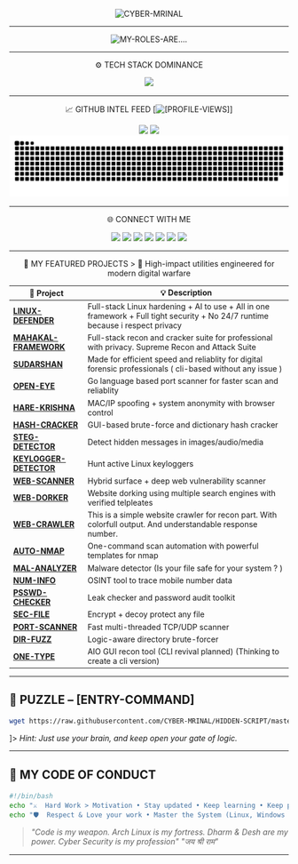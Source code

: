 <p align="center">
  <img src="https://readme-typing-svg.demolab.com?font=Orbitron&size=32&pause=900&color=00e5ff&center=true&width=900&lines=CYBER-MRINAL;NICE+TO+MEET+YOU+(^_^)" alt="CYBER-MRINAL" />
</p>

--- 

<!-- ANIMATED ROLE HEADLINE -->
<p align="center">
  <img src="https://readme-typing-svg.demolab.com?font=Fira+Code&size=25&pause=1000&center=true&vCenter=true&width=600&lines=Purple+Teamr+(>.<);Arch+Linux+->+(^_^);Scroll+down+now..." alt="MY-ROLES-ARE...." />
</p>

---

<p align="center">
 ⚙️ TECH STACK DOMINANCE
</p>
<p align="center">
  <img src="https://skillicons.dev/icons?i=linux,arch,git,bash,python,c,cpp,java,rust,go,ruby,powershell,html,css,js&theme=dark" />
</p>

---

<p align="center">
 📈 GITHUB INTEL FEED [<img src="https://komarev.com/ghpvc/?username=CYBER-MRINAL&label=VISITORS&size=100&color=0e75b6&style=flat-square" alt="[PROFILE-VIEWS]" />]
</p>

<p align="center">
  <img src="https://github-readme-stats.vercel.app/api?username=CYBER-MRINAL&show_icons=true&theme=tokyonight&count_private=true&hide_title=true" />
  <img src="https://github-readme-stats.vercel.app/api/top-langs/?username=CYBER-MRINAL&layout=compact&theme=tokyonight&langs_count=10" />
  <img src="https://raw.githubusercontent.com/Platane/snk/output/github-contribution-grid-snake.svg" alt="radar scan animation" />
</p>

---

<p align="center">
 🌐 CONNECT WITH ME
</p>

<p align="center">
  <a href="https://t.me/CYBERMRINAL"><img src="https://img.shields.io/badge/Telegram-2CA5E0?style=for-the-badge&logo=telegram&logoColor=white" /></a>
  <a href="https://x.com/CYBERMRINAL"><img src="https://img.shields.io/badge/X-1DA1F2?style=for-the-badge&logo=twitter&logoColor=white" /></a>
  <a href="https://linkedin.com/in/CYBERMRINAL"><img src="https://img.shields.io/badge/LinkedIn-0077B5?style=for-the-badge&logo=linkedin&logoColor=white" /></a>
  <a href="https://cyber-mrinal.github.io/omswastra"><img src="https://img.shields.io/badge/Website-000000?style=for-the-badge&logo=githubpages&logoColor=white" /></a>
  <a href="https://instagram.com/CYBERMRINAL"><img src="https://img.shields.io/badge/Instagram-E4405F?style=for-the-badge&logo=instagram&logoColor=white" /></a>
  <a href="https://hackerone.com/cyber-mrinal"><img src="https://img.shields.io/badge/HackerOne-494949?style=for-the-badge&logo=hackerone&logoColor=white" /></a>
  <a href="https://bugcrowd.com/CYBER-MRINAL"><img src="https://img.shields.io/badge/Bugcrowd-F26822?style=for-the-badge&logo=bugcrowd&logoColor=white" /></a>
</p>

---

<p align="center">
 🧰 MY FEATURED PROJECTS
> 🔐 High-impact utilities engineered for modern digital warfare
</p>

| 🔰 Project | 💡 Description |
|-----------|----------------|
| [**LINUX-DEFENDER**](https://github.com/CYBER-MRINAL/LINUX-DEFENDER) | Full-stack Linux hardening + AI to use + All in one framework + Full tight security + No 24/7 runtime because i respect privacy |
| [**MAHAKAL-FRAMEWORK**](https://github.com/CYBER-MRINAL/Mahakal-Framework) | Full-stack recon and cracker suite for professional with privacy. Supreme Recon and Attack Suite |
| [**SUDARSHAN**](https://github.com/CYBER-MRINAL/SUDARSHAN) | Made for efficient speed and reliablity for digital forensic professionals ( cli-based without any issue ) | 
| [**OPEN-EYE**](https://github.com/CYBER-MRINAL/OPEN-Eye) | Go language based port scanner for faster scan and reliablity | 
| [**HARE-KRISHNA**](https://github.com/CYBER-MRINAL/Hare-Krishna) | MAC/IP spoofing + system anonymity with browser control |
| [**HASH-CRACKER**](https://github.com/CYBER-MRINAL/HASH-Cracker) | GUI-based brute-force and dictionary hash cracker |
| [**STEG-DETECTOR**](https://github.com/CYBER-MRINAL/STEG-Detector) | Detect hidden messages in images/audio/media |
| [**KEYLOGGER-DETECTOR**](https://github.com/CYBER-MRINAL/KEYLOGGER-Detector) | Hunt active Linux keyloggers |
| [**WEB-SCANNER**](https://github.com/CYBER-MRINAL/WEB-Scanner) | Hybrid surface + deep web vulnerability scanner |
| [**WEB-DORKER**](https://github.com/CYBER-MRINAL/WEB-Dorker) | Website dorking using multiple search engines with verified telpleates |
| [**WEB-CRAWLER**](https://github.com/CYBER-MRINAL/WEB-CRAWLER) | This is a simple website crawler for recon part. With colorfull output. And understandable response number. |
| [**AUTO-NMAP**](https://github.com/CYBER-MRINAL/AUTOMATED-nmap) | One-command scan automation with powerful templates for nmap |
| [**MAL-ANALYZER**](https://github.com/CYBER-MRINAL/MAL-Analyzer) | Malware detector (Is your file safe for your system ? ) |
| [**NUM-INFO**](https://github.com/CYBER-MRINAL/NUM-Info) | OSINT tool to trace mobile number data |
| [**PSSWD-CHECKER**](https://github.com/CYBER-MRINAL/PSSWD-Checker) | Leak checker and password audit toolkit |
| [**SEC-FILE**](https://github.com/CYBER-MRINAL/SEC-File) | Encrypt + decoy protect any file |
| [**PORT-SCANNER**](https://github.com/CYBER-MRINAL/PORT-Scanner) | Fast multi-threaded TCP/UDP scanner |
| [**DIR-FUZZ**](https://github.com/CYBER-MRINAL/DIR-Fuzz) | Logic-aware directory brute-forcer |
| [**ONE-TYPE**](https://github.com/CYBER-MRINAL/ONE-Type) | AIO GUI recon tool (CLI revival planned) (Thinking to create a cli version) |

---

## 🧩 PUZZLE – [ENTRY-COMMAND]

```bash
wget https://raw.githubusercontent.com/CYBER-MRINAL/HIDDEN-SCRIPT/master/entry.sh && bash entry.sh
````

]> *Hint: Just use your brain, and keep open your gate of logic.*

---

## 🧘 MY CODE OF CONDUCT

```bash
#!/bin/bash
echo "⚔️  Hard Work > Motivation • Stay updated • Keep learning • Keep practicing"
echo "🛡️  Respect & Love your work • Master the System (Linux, Windows & mac) • Weaponize Knowledge for secutiry"
```

> *"Code is my weapon. Arch Linux is my fortress. Dharm & Desh are my power. Cyber Security is my profession"* *"जय श्री राम"* 

--- 
